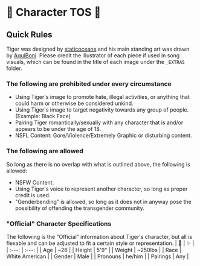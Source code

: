# :tiger: Character TOS :tiger:

## Quick Rules
Tiger was designed by [staticoceans](twitter_link) and his main standing art was drawn by [AquiBoni](twitter_link). Please credit the illustrator of each piece if used in song visuals,
which can be found in the title of each image under the `_EXTRAS` folder.

### The following are **prohibited under every circumstance**
  - Using Tiger's image to promote hate, illegal activities, or anything that could harm or otherwise be considered unkind.
  - Using Tiger's image to target negativity towards any group of people. (Example: Black Face)
  - Pairing Tiger romantically/sexually with any character that is and/or appears to be under the age of 18.
  - NSFL Content: Gore/Violence/Extremely Graphic or disturbing content.

### The following are allowed
So long as there is no overlap with what is outlined above, the following is allowed:
  - NSFW Content.
  - Using Tiger's voice to represent another character, so long as proper credit is used.
  - "Genderbending" is allowed, so long as it does not in anyway pose the possibility of offending the transgender community.

### "Official" Character Specifications
The following is the "Official" information about Tiger's character, but all is flexable and can be adjusted to fit a certain style or representation.
| :tiger: | ✨ |
| :---: | :---: |
| Age | ~26 |
| Height | 5'9" |
| Weight | ~250lbs |
| Race | White American |
| Gender | Male |
| Pronouns | he/him |
| Pairings | Any |
